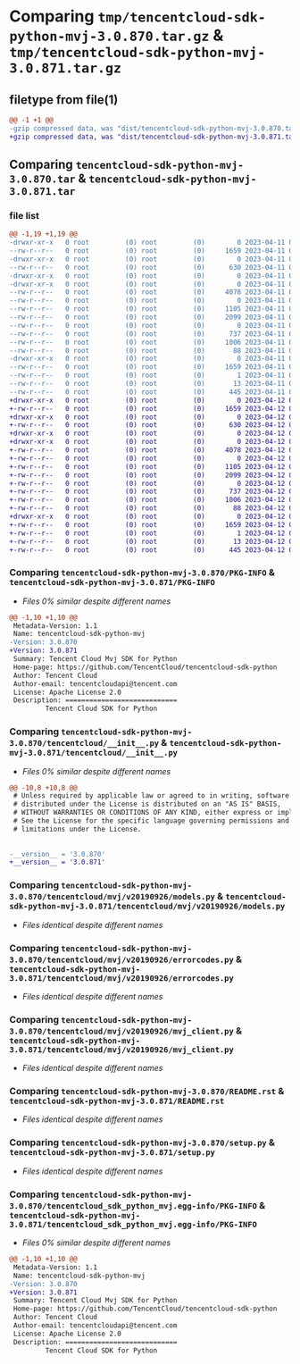 # Comparing `tmp/tencentcloud-sdk-python-mvj-3.0.870.tar.gz` & `tmp/tencentcloud-sdk-python-mvj-3.0.871.tar.gz`

## filetype from file(1)

```diff
@@ -1 +1 @@
-gzip compressed data, was "dist/tencentcloud-sdk-python-mvj-3.0.870.tar", last modified: Tue Apr 11 03:43:55 2023, max compression
+gzip compressed data, was "dist/tencentcloud-sdk-python-mvj-3.0.871.tar", last modified: Wed Apr 12 00:36:59 2023, max compression
```

## Comparing `tencentcloud-sdk-python-mvj-3.0.870.tar` & `tencentcloud-sdk-python-mvj-3.0.871.tar`

### file list

```diff
@@ -1,19 +1,19 @@
-drwxr-xr-x   0 root         (0) root         (0)        0 2023-04-11 03:43:55.000000 tencentcloud-sdk-python-mvj-3.0.870/
--rw-r--r--   0 root         (0) root         (0)     1659 2023-04-11 03:43:55.000000 tencentcloud-sdk-python-mvj-3.0.870/PKG-INFO
-drwxr-xr-x   0 root         (0) root         (0)        0 2023-04-11 03:43:55.000000 tencentcloud-sdk-python-mvj-3.0.870/tencentcloud/
--rw-r--r--   0 root         (0) root         (0)      630 2023-04-11 03:43:55.000000 tencentcloud-sdk-python-mvj-3.0.870/tencentcloud/__init__.py
-drwxr-xr-x   0 root         (0) root         (0)        0 2023-04-11 03:43:55.000000 tencentcloud-sdk-python-mvj-3.0.870/tencentcloud/mvj/
-drwxr-xr-x   0 root         (0) root         (0)        0 2023-04-11 03:43:55.000000 tencentcloud-sdk-python-mvj-3.0.870/tencentcloud/mvj/v20190926/
--rw-r--r--   0 root         (0) root         (0)     4078 2023-04-11 03:43:55.000000 tencentcloud-sdk-python-mvj-3.0.870/tencentcloud/mvj/v20190926/models.py
--rw-r--r--   0 root         (0) root         (0)        0 2023-04-11 03:43:55.000000 tencentcloud-sdk-python-mvj-3.0.870/tencentcloud/mvj/v20190926/__init__.py
--rw-r--r--   0 root         (0) root         (0)     1105 2023-04-11 03:43:55.000000 tencentcloud-sdk-python-mvj-3.0.870/tencentcloud/mvj/v20190926/errorcodes.py
--rw-r--r--   0 root         (0) root         (0)     2099 2023-04-11 03:43:55.000000 tencentcloud-sdk-python-mvj-3.0.870/tencentcloud/mvj/v20190926/mvj_client.py
--rw-r--r--   0 root         (0) root         (0)        0 2023-04-11 03:43:55.000000 tencentcloud-sdk-python-mvj-3.0.870/tencentcloud/mvj/__init__.py
--rw-r--r--   0 root         (0) root         (0)      737 2023-04-11 03:43:55.000000 tencentcloud-sdk-python-mvj-3.0.870/README.rst
--rw-r--r--   0 root         (0) root         (0)     1006 2023-04-11 03:43:55.000000 tencentcloud-sdk-python-mvj-3.0.870/setup.py
--rw-r--r--   0 root         (0) root         (0)       88 2023-04-11 03:43:55.000000 tencentcloud-sdk-python-mvj-3.0.870/setup.cfg
-drwxr-xr-x   0 root         (0) root         (0)        0 2023-04-11 03:43:55.000000 tencentcloud-sdk-python-mvj-3.0.870/tencentcloud_sdk_python_mvj.egg-info/
--rw-r--r--   0 root         (0) root         (0)     1659 2023-04-11 03:43:55.000000 tencentcloud-sdk-python-mvj-3.0.870/tencentcloud_sdk_python_mvj.egg-info/PKG-INFO
--rw-r--r--   0 root         (0) root         (0)        1 2023-04-11 03:43:55.000000 tencentcloud-sdk-python-mvj-3.0.870/tencentcloud_sdk_python_mvj.egg-info/dependency_links.txt
--rw-r--r--   0 root         (0) root         (0)       13 2023-04-11 03:43:55.000000 tencentcloud-sdk-python-mvj-3.0.870/tencentcloud_sdk_python_mvj.egg-info/top_level.txt
--rw-r--r--   0 root         (0) root         (0)      445 2023-04-11 03:43:55.000000 tencentcloud-sdk-python-mvj-3.0.870/tencentcloud_sdk_python_mvj.egg-info/SOURCES.txt
+drwxr-xr-x   0 root         (0) root         (0)        0 2023-04-12 00:36:59.000000 tencentcloud-sdk-python-mvj-3.0.871/
+-rw-r--r--   0 root         (0) root         (0)     1659 2023-04-12 00:36:59.000000 tencentcloud-sdk-python-mvj-3.0.871/PKG-INFO
+drwxr-xr-x   0 root         (0) root         (0)        0 2023-04-12 00:36:59.000000 tencentcloud-sdk-python-mvj-3.0.871/tencentcloud/
+-rw-r--r--   0 root         (0) root         (0)      630 2023-04-12 00:36:59.000000 tencentcloud-sdk-python-mvj-3.0.871/tencentcloud/__init__.py
+drwxr-xr-x   0 root         (0) root         (0)        0 2023-04-12 00:36:59.000000 tencentcloud-sdk-python-mvj-3.0.871/tencentcloud/mvj/
+drwxr-xr-x   0 root         (0) root         (0)        0 2023-04-12 00:36:59.000000 tencentcloud-sdk-python-mvj-3.0.871/tencentcloud/mvj/v20190926/
+-rw-r--r--   0 root         (0) root         (0)     4078 2023-04-12 00:36:59.000000 tencentcloud-sdk-python-mvj-3.0.871/tencentcloud/mvj/v20190926/models.py
+-rw-r--r--   0 root         (0) root         (0)        0 2023-04-12 00:36:59.000000 tencentcloud-sdk-python-mvj-3.0.871/tencentcloud/mvj/v20190926/__init__.py
+-rw-r--r--   0 root         (0) root         (0)     1105 2023-04-12 00:36:59.000000 tencentcloud-sdk-python-mvj-3.0.871/tencentcloud/mvj/v20190926/errorcodes.py
+-rw-r--r--   0 root         (0) root         (0)     2099 2023-04-12 00:36:59.000000 tencentcloud-sdk-python-mvj-3.0.871/tencentcloud/mvj/v20190926/mvj_client.py
+-rw-r--r--   0 root         (0) root         (0)        0 2023-04-12 00:36:59.000000 tencentcloud-sdk-python-mvj-3.0.871/tencentcloud/mvj/__init__.py
+-rw-r--r--   0 root         (0) root         (0)      737 2023-04-12 00:36:59.000000 tencentcloud-sdk-python-mvj-3.0.871/README.rst
+-rw-r--r--   0 root         (0) root         (0)     1006 2023-04-12 00:36:59.000000 tencentcloud-sdk-python-mvj-3.0.871/setup.py
+-rw-r--r--   0 root         (0) root         (0)       88 2023-04-12 00:36:59.000000 tencentcloud-sdk-python-mvj-3.0.871/setup.cfg
+drwxr-xr-x   0 root         (0) root         (0)        0 2023-04-12 00:36:59.000000 tencentcloud-sdk-python-mvj-3.0.871/tencentcloud_sdk_python_mvj.egg-info/
+-rw-r--r--   0 root         (0) root         (0)     1659 2023-04-12 00:36:59.000000 tencentcloud-sdk-python-mvj-3.0.871/tencentcloud_sdk_python_mvj.egg-info/PKG-INFO
+-rw-r--r--   0 root         (0) root         (0)        1 2023-04-12 00:36:59.000000 tencentcloud-sdk-python-mvj-3.0.871/tencentcloud_sdk_python_mvj.egg-info/dependency_links.txt
+-rw-r--r--   0 root         (0) root         (0)       13 2023-04-12 00:36:59.000000 tencentcloud-sdk-python-mvj-3.0.871/tencentcloud_sdk_python_mvj.egg-info/top_level.txt
+-rw-r--r--   0 root         (0) root         (0)      445 2023-04-12 00:36:59.000000 tencentcloud-sdk-python-mvj-3.0.871/tencentcloud_sdk_python_mvj.egg-info/SOURCES.txt
```

### Comparing `tencentcloud-sdk-python-mvj-3.0.870/PKG-INFO` & `tencentcloud-sdk-python-mvj-3.0.871/PKG-INFO`

 * *Files 0% similar despite different names*

```diff
@@ -1,10 +1,10 @@
 Metadata-Version: 1.1
 Name: tencentcloud-sdk-python-mvj
-Version: 3.0.870
+Version: 3.0.871
 Summary: Tencent Cloud Mvj SDK for Python
 Home-page: https://github.com/TencentCloud/tencentcloud-sdk-python
 Author: Tencent Cloud
 Author-email: tencentcloudapi@tencent.com
 License: Apache License 2.0
 Description: ============================
         Tencent Cloud SDK for Python
```

### Comparing `tencentcloud-sdk-python-mvj-3.0.870/tencentcloud/__init__.py` & `tencentcloud-sdk-python-mvj-3.0.871/tencentcloud/__init__.py`

 * *Files 0% similar despite different names*

```diff
@@ -10,8 +10,8 @@
 # Unless required by applicable law or agreed to in writing, software
 # distributed under the License is distributed on an "AS IS" BASIS,
 # WITHOUT WARRANTIES OR CONDITIONS OF ANY KIND, either express or implied.
 # See the License for the specific language governing permissions and
 # limitations under the License.
 
 
-__version__ = '3.0.870'
+__version__ = '3.0.871'
```

### Comparing `tencentcloud-sdk-python-mvj-3.0.870/tencentcloud/mvj/v20190926/models.py` & `tencentcloud-sdk-python-mvj-3.0.871/tencentcloud/mvj/v20190926/models.py`

 * *Files identical despite different names*

### Comparing `tencentcloud-sdk-python-mvj-3.0.870/tencentcloud/mvj/v20190926/errorcodes.py` & `tencentcloud-sdk-python-mvj-3.0.871/tencentcloud/mvj/v20190926/errorcodes.py`

 * *Files identical despite different names*

### Comparing `tencentcloud-sdk-python-mvj-3.0.870/tencentcloud/mvj/v20190926/mvj_client.py` & `tencentcloud-sdk-python-mvj-3.0.871/tencentcloud/mvj/v20190926/mvj_client.py`

 * *Files identical despite different names*

### Comparing `tencentcloud-sdk-python-mvj-3.0.870/README.rst` & `tencentcloud-sdk-python-mvj-3.0.871/README.rst`

 * *Files identical despite different names*

### Comparing `tencentcloud-sdk-python-mvj-3.0.870/setup.py` & `tencentcloud-sdk-python-mvj-3.0.871/setup.py`

 * *Files identical despite different names*

### Comparing `tencentcloud-sdk-python-mvj-3.0.870/tencentcloud_sdk_python_mvj.egg-info/PKG-INFO` & `tencentcloud-sdk-python-mvj-3.0.871/tencentcloud_sdk_python_mvj.egg-info/PKG-INFO`

 * *Files 0% similar despite different names*

```diff
@@ -1,10 +1,10 @@
 Metadata-Version: 1.1
 Name: tencentcloud-sdk-python-mvj
-Version: 3.0.870
+Version: 3.0.871
 Summary: Tencent Cloud Mvj SDK for Python
 Home-page: https://github.com/TencentCloud/tencentcloud-sdk-python
 Author: Tencent Cloud
 Author-email: tencentcloudapi@tencent.com
 License: Apache License 2.0
 Description: ============================
         Tencent Cloud SDK for Python
```

